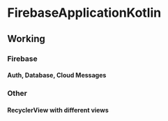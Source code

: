 # FirebaseApplicationKotlin
## Working

### Firebase
#### Auth, Database, Cloud Messages

### Other
#### RecyclerView with different views
